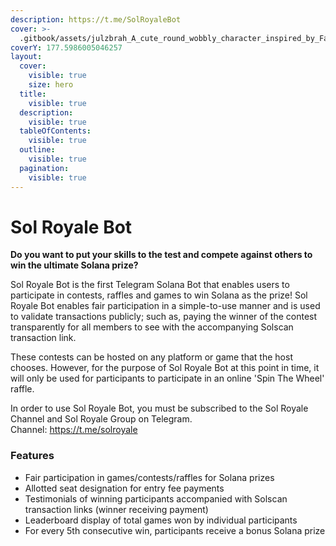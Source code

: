 ```yaml
---
description: https://t.me/SolRoyaleBot
cover: >-
  .gitbook/assets/julzbrah_A_cute_round_wobbly_character_inspired_by_Fall_Guys_si_c174e444-99e5-4911-9daf-b4e9ff01a116.png
coverY: 177.5986005046257
layout:
  cover:
    visible: true
    size: hero
  title:
    visible: true
  description:
    visible: true
  tableOfContents:
    visible: true
  outline:
    visible: true
  pagination:
    visible: true
---
```


# Sol Royale Bot

**Do you want to put your skills to the test and compete against others to win the ultimate Solana prize?**

Sol Royale Bot is the first Telegram Solana Bot that enables users to participate in contests, raffles and games to win Solana as the prize! Sol Royale Bot enables fair participation in a simple-to-use manner and is used to validate transactions publicly; such as, paying the winner of the contest transparently for all members to see with the accompanying Solscan transaction link.

These contests can be hosted on any platform or game that the host chooses. However, for the purpose of Sol Royale Bot at this point in time, it will only be used for participants to participate in an online 'Spin The Wheel' raffle.

In order to use Sol Royale Bot, you must be subscribed to the Sol Royale Channel and Sol Royale Group on Telegram.\
Channel: https://t.me/solroyale

### Features

* Fair participation in games/contests/raffles for Solana prizes
* Allotted seat designation for entry fee payments
* Testimonials of winning participants accompanied with Solscan transaction links (winner receiving payment)
* Leaderboard display of total games won by individual participants
* For every 5th consecutive win, participants receive a bonus Solana prize
